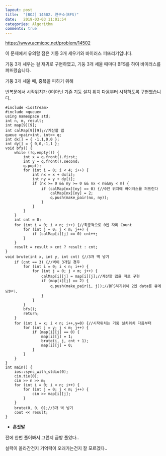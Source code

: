 ```yaml
---
layout: post
title:  "[BOJ] 14502. 연구소(BFS)"
date:   2019-03-03 11:01:54
categories: Algorithm
comments: true
---
```


https://www.acmicpc.net/problem/14502  

이 문제에서 유의할 점은 기둥 3개 세우기와 바이러스 퍼뜨리기입니다.  

기둥 3개 세우는 걸 재귀로 구현하였고, 기둥 3개 세울 때마다 BFS를 하여 바이러스를 퍼뜨렸습니다.  

기둥 3개 세울 때, 중복을 피하기 위해  

반복문에서 시작위치가 0이아닌 기존 기둥 설치 위치 다음부터 시작하도록 구현했습니다.  


~~~
#include <iostream>
#include <queue>
using namespace std;
int n, m, result;
int map[9][9];
int calMap[9][9];//계산할 맵
queue <pair<int, int>> q;
int dx[] = { -1,1,0,0 };
int dy[] = { 0,0,-1,1 };
void bfs() {
	while (!q.empty()) {
		int x = q.front().first;
		int y = q.front().second;
		q.pop();
		for (int i = 0; i < 4; i++) {
			int nx = x + dx[i];
			int ny = y + dy[i];
			if (nx >= 0 && ny >= 0 && nx < n&&ny < m) {
				if (calMap[nx][ny] == 0) {//0인 위치에 바이러스를 퍼뜨린다
					calMap[nx][ny] = 2;
					q.push(make_pair(nx, ny));
				}
			}
		}
	}
	int cnt = 0;
	for (int i = 0; i < n; i++) {//최종적으로 0인 자리 Count
		for (int j = 0; j < m; j++) {
			if (calMap[i][j] == 0) cnt++;
		}
	}
	result = result > cnt ? result : cnt;
}
void brute(int x, int y, int cnt) {//3개 벽 넣기
	if (cnt == 3) {//벽이 3개일 경우
		for (int i = 0; i < n; i++) {
			for (int j = 0; j < m; j++) {
				calMap[i][j] = map[i][j];//계산할 맵을 따로 구현
				if (map[i][j] == 2) {
					q.push(make_pair(i, j));//BFS하기위해 2인 data를 큐에 담는다.
				}
			}
		}
		bfs();
		return;
	}
	for (int i = x; i < n; i++,y=0) {//시작위치는 기둥 설치위치 다음부터
		for (int j = y; j < m; j++) {
			if (map[i][j] == 0) {
				map[i][j] = 1;
				brute(i, j, cnt + 1);
				map[i][j] = 0;
			}
		}
	}
}
int main() {
	ios::sync_with_stdio(0);
	cin.tie(0);
	cin >> n >> m;
	for (int i = 0; i < n; i++) {
		for (int j = 0; j < m; j++) {
			cin >> map[i][j];
		}
	}
	brute(0, 0, 0);//3개 벽 넣기 
	cout << result;
}
~~~




- **혼잣말**

전에 한번 풀어봐서 그런지 금방 풀었다..  

실력이 올라간건지 기억력이 오래가는건지 잘 모르겠다..  

